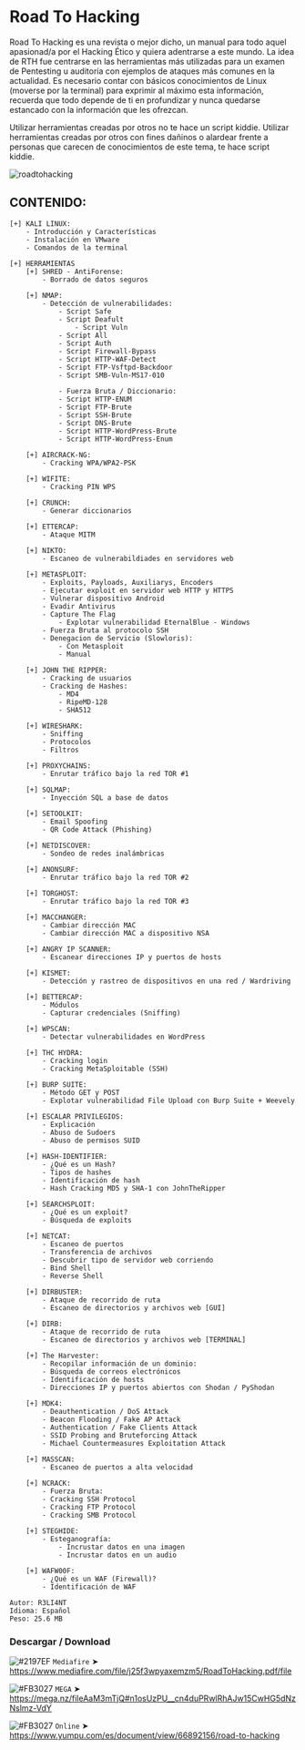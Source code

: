 # Road To Hacking

Road To Hacking es una revista o mejor dicho, un manual para todo aquel apasionad/a por el Hacking Ético y quiera adentrarse a este mundo. La idea de RTH fue centrarse en las herramientas más utilizadas para un examen de Pentesting u auditoría con ejemplos de ataques más comunes en la actualidad. Es necesario contar con básicos conocimientos de Linux (moverse por la terminal) para exprimir al máximo esta información, recuerda que todo depende de ti en profundizar y nunca quedarse estancado con la información que les ofrezcan.

Utilizar herramientas creadas por otros no te hace un script kiddie. Utilizar herramientas creadas por otros con fines dañinos o alardear frente a personas que carecen de conocimientos de este tema, te hace script kiddie.

![roadtohacking](https://user-images.githubusercontent.com/75953873/106670793-4442fe00-658c-11eb-86b0-04124296ad52.png)

## CONTENIDO:

```
[+] KALI LINUX:
	- Introducción y Características
	- Instalación en VMware
	- Comandos de la terminal

[+] HERRAMIENTAS
	[+] SHRED - AntiForense:
		- Borrado de datos seguros
		
	[+] NMAP:
		- Detección de vulnerabilidades:
			- Script Safe
			- Script Deafult
		    	- Script Vuln
			- Script All
			- Script Auth
			- Script Firewall-Bypass
			- Script HTTP-WAF-Detect
			- Script FTP-Vsftpd-Backdoor
			- Script SMB-Vuln-MS17-010

      		- Fuerza Bruta / Diccionario:
			- Script HTTP-ENUM
			- Script FTP-Brute
			- Script SSH-Brute
			- Script DNS-Brute
			- Script HTTP-WordPress-Brute
			- Script HTTP-WordPress-Enum

	[+] AIRCRACK-NG:
		- Cracking WPA/WPA2-PSK
	
	[+] WIFITE:
		- Cracking PIN WPS	    
 	    	
	[+] CRUNCH:
		- Generar diccionarios
	
	[+] ETTERCAP:
		- Ataque MITM

	[+] NIKTO:
		- Escaneo de vulnerabildiades en servidores web

	[+] METASPLOIT: 
		- Exploits, Payloads, Auxiliarys, Encoders
		- Ejecutar exploit en servidor web HTTP y HTTPS
		- Vulnerar dispositivo Android
		- Evadir Antivirus
		- Capture The Flag
      		- Explotar vulnerabilidad EternalBlue - Windows
		- Fuerza Bruta al protocolo SSH
		- Denegacion de Servicio (Slowloris):
			- Con Metasploit
			- Manual

	[+] JOHN THE RIPPER:
		- Cracking de usuarios
		- Cracking de Hashes:
			- MD4
			- RipeMD-128
			- SHA512

	[+] WIRESHARK:
		- Sniffing
		- Protocolos
		- Filtros

	[+] PROXYCHAINS:
		- Enrutar tráfico bajo la red TOR #1
	
	[+] SQLMAP:
		- Inyección SQL a base de datos

	[+] SETOOLKIT:
		- Email Spoofing
		- QR Code Attack (Phishing)

	[+] NETDISCOVER:
		- Sondeo de redes inalámbricas

	[+] ANONSURF:
		- Enrutar tráfico bajo la red TOR #2
	
	[+] TORGHOST:
		- Enrutar tráfico bajo la red TOR #3

	[+] MACCHANGER:
		- Cambiar dirección MAC
		- Cambiar dirección MAC a dispositivo NSA

	[+] ANGRY IP SCANNER:
		- Escanear direcciones IP y puertos de hosts

	[+] KISMET:
		- Detección y rastreo de dispositivos en una red / Wardriving
	
	[+] BETTERCAP:
		- Módulos
		- Capturar credenciales (Sniffing)
	    
	[+] WPSCAN:
		- Detectar vulnerabilidades en WordPress

	[+] THC HYDRA:
		- Cracking login
		- Cracking MetaSploitable (SSH) 

	[+] BURP SUITE:
		- Método GET y POST
		- Explotar vulnerabilidad File Upload con Burp Suite + Weevely

	[+] ESCALAR PRIVILEGIOS:
		- Explicación
		- Abuso de Sudoers 
		- Abuso de permisos SUID

	[+] HASH-IDENTIFIER:
		- ¿Qué es un Hash?
		- Tipos de hashes
		- Identificación de hash
		- Hash Cracking MD5 y SHA-1 con JohnTheRipper

	[+] SEARCHSPLOIT:
		- ¿Qué es un exploit?
		- Búsqueda de exploits

	[+] NETCAT:
		- Escaneo de puertos
		- Transferencia de archivos
		- Descubrir tipo de servidor web corriendo
		- Bind Shell
		- Reverse Shell

	[+] DIRBUSTER:
		- Ataque de recorrido de ruta
		- Escaneo de directorios y archivos web [GUI]

	[+] DIRB:
		- Ataque de recorrido de ruta
		- Escaneo de directorios y archivos web [TERMINAL]

	[+] The Harvester:
		- Recopilar información de un dominio:
		- Búsqueda de correos electrónicos
		- Identificación de hosts
		- Direcciones IP y puertos abiertos con Shodan / PyShodan

	[+] MDK4:
		- Deauthentication / DoS Attack
		- Beacon Flooding / Fake AP Attack
		- Authentication / Fake Clients Attack
		- SSID Probing and Bruteforcing Attack
		- Michael Countermeasures Exploitation Attack

	[+] MASSCAN:
		- Escaneo de puertos a alta velocidad
	
	[+] NCRACK:
		- Fuerza Bruta:
		- Cracking SSH Protocol 
		- Cracking FTP Protocol
		- Cracking SMB Protocol

	[+] STEGHIDE:
		- Esteganografía:
			- Incrustar datos en una imagen
			- Incrustar datos en un audio

	[+] WAFW00F:
		- ¿Qué es un WAF (Firewall)?
		- Identificación de WAF
```

```
Autor: R3LI4NT
Idioma: Español
Peso: 25.6 MB
```

### Descargar / Download

![#2197EF](https://via.placeholder.com/15/2197EF/000000?text=+) `Mediafire`
➤ https://www.mediafire.com/file/j25f3wpyaxemzm5/RoadToHacking.pdf/file

![#FB3027](https://via.placeholder.com/15/FB3027/000000?text=+) `MEGA`
➤ https://mega.nz/fileAaM3mTjQ#n1osUzPU__cn4duPRwlRhAJw15CwHG5dNzNslmz-VdY

![#FB3027](https://via.placeholder.com/15/FBFF00/000000?text=+) `Online`
➤ https://www.yumpu.com/es/document/view/66892156/road-to-hacking
